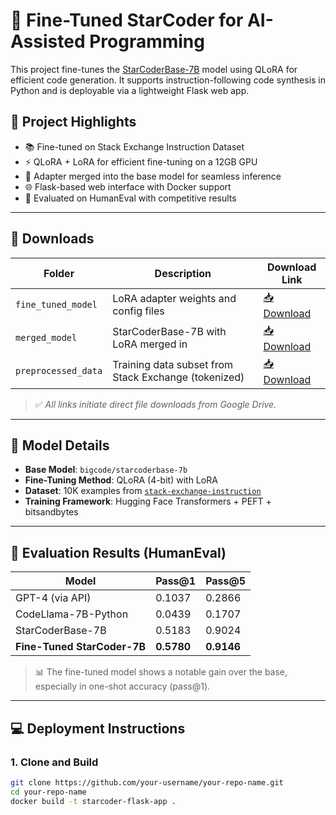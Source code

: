 # 🤖 Fine-Tuned StarCoder for AI-Assisted Programming

This project fine-tunes the [StarCoderBase-7B](https://huggingface.co/bigcode/starcoderbase) model using QLoRA for efficient code generation. It supports instruction-following code synthesis in Python and is deployable via a lightweight Flask web app.

## 🚀 Project Highlights

- 📚 Fine-tuned on Stack Exchange Instruction Dataset
- ⚡ QLoRA + LoRA for efficient fine-tuning on a 12GB GPU
- 🔗 Adapter merged into the base model for seamless inference
- 🌐 Flask-based web interface with Docker support
- 🧪 Evaluated on HumanEval with competitive results

---

## 📁 Downloads

| Folder | Description | Download Link |
|--------|-------------|----------------|
| `fine_tuned_model` | LoRA adapter weights and config files | [📥 Download](https://drive.google.com/uc?export=download&id=1_acihG8SIMAUoU3KjRCXXMq4oCM35UuQ) |
| `merged_model` | StarCoderBase-7B with LoRA merged in | [📥 Download](https://drive.google.com/uc?export=download&id=1_acihG8SIMAUoU3KjRCXXMq4oCM35UuQ) |
| `preprocessed_data` | Training data subset from Stack Exchange (tokenized) | [📥 Download](https://drive.google.com/uc?export=download&id=1rBpVtU7WrFl1Xswf11rzbbRqybgIFepN) |

> ✅ *All links initiate direct file downloads from Google Drive.*

---

## 🧠 Model Details

- **Base Model**: `bigcode/starcoderbase-7b`
- **Fine-Tuning Method**: QLoRA (4-bit) with LoRA
- **Dataset**: 10K examples from [`stack-exchange-instruction`](https://huggingface.co/datasets/ArmelR/stack-exchange-instruction)
- **Training Framework**: Hugging Face Transformers + PEFT + bitsandbytes

---

## 🧪 Evaluation Results (HumanEval)

| Model | Pass@1 | Pass@5 |
|-------|--------|--------|
| GPT-4 (via API) | 0.1037 | 0.2866 |
| CodeLlama-7B-Python | 0.0439 | 0.1707 |
| StarCoderBase-7B | 0.5183 | 0.9024 |
| **Fine-Tuned StarCoder-7B** | **0.5780** | **0.9146** |

> 📊 The fine-tuned model shows a notable gain over the base, especially in one-shot accuracy (pass@1).

---

## 💻 Deployment Instructions

### 1. Clone and Build

```bash
git clone https://github.com/your-username/your-repo-name.git
cd your-repo-name
docker build -t starcoder-flask-app .
